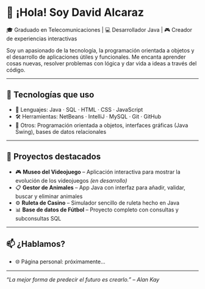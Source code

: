 # 👋 ¡Hola! Soy David Alcaraz

🎓 Graduado en Telecomunicaciones | 💻 Desarrollador Java | 🎮 Creador de experiencias interactivas

Soy un apasionado de la tecnología, la programación orientada a objetos y el desarrollo de aplicaciones útiles y funcionales. Me encanta aprender cosas nuevas, resolver problemas con lógica y dar vida a ideas a través del código.

---

## 🚀 Tecnologías que uso

- 🧠 Lenguajes: Java · SQL · HTML · CSS · JavaScript
- 🛠️ Herramientas: NetBeans · IntelliJ · MySQL · Git · GitHub
- 🧩 Otros: Programación orientada a objetos, interfaces gráficas (Java Swing), bases de datos relacionales

---

## 📌 Proyectos destacados

- 🎮 **Museo del Videojuego** – Aplicación interactiva para mostrar la evolución de los videojuegos *(en desarrollo)*
- 📋 **Gestor de Animales** – App Java con interfaz para añadir, validar, buscar y eliminar animales
- ⚙️ **Ruleta de Casino** – Simulador sencillo de ruleta hecho en Java
- 📊 **Base de datos de Fútbol** – Proyecto completo con consultas y subconsultas SQL

---

## 📫 ¿Hablamos?
- 🌐 Página personal: próximamente...

---

*“La mejor forma de predecir el futuro es crearlo.” – Alan Kay*
